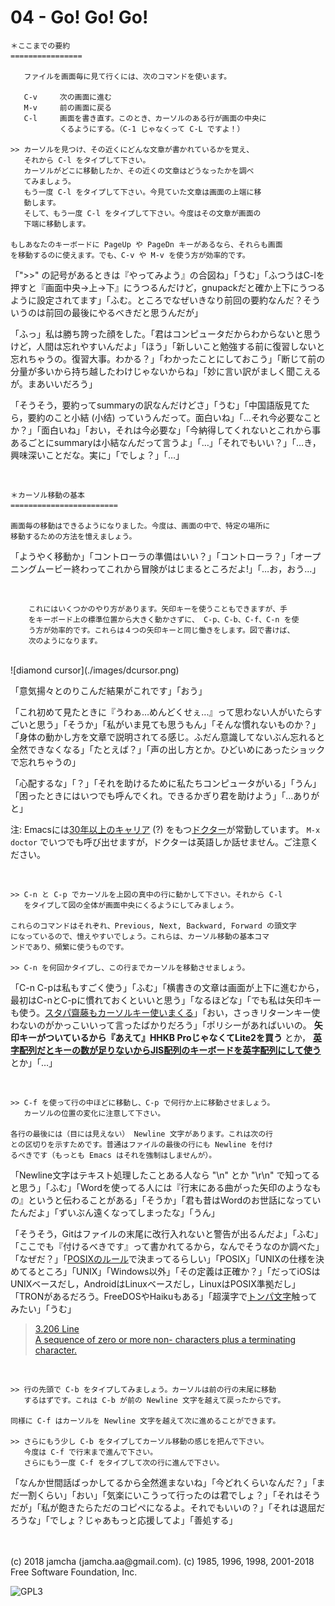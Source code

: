 

# 04 - Go! Go! Go!

    ＊ここまでの要約
    ================
    
       ファイルを画面毎に見て行くには、次のコマンドを使います。
    
       C-v     次の画面に進む
       M-v     前の画面に戻る
       C-l     画面を書き直す。このとき、カーソルのある行が画面の中央に
               くるようにする。（C-1 じゃなくって C-L ですよ！）
    
    >> カーソルを見つけ、その近くにどんな文章が書かれているかを覚え、
       それから C-l をタイプして下さい。
       カーソルがどこに移動したか、その近くの文章はどうなったかを調べ
       てみましょう。
       もう一度 C-l をタイプして下さい。今見ていた文章は画面の上端に移
       動します。
       そして、もう一度 C-l をタイプして下さい。今度はその文章が画面の
       下端に移動します。
    
    もしあなたのキーボードに PageUp や PageDn キーがあるなら、それらも画面
    を移動するのに使えます。でも、C-v や M-v を使う方が効率的です。

「">>" の記号があるときは『やってみよう』の合図ね」「うむ」「ふつうはC-lを押すと『画面中央→上→下』にうつるんだけど，gnupackだと確か上下にうつるように設定されてます」「ふむ。ところでなぜいきなり前回の要約なんだ？そういうのは前回の最後にやるべきだと思うんだが」  

「ふっ」私は勝ち誇った顔をした。「君はコンピュータだからわからないと思うけど，人間は忘れやすいんだよ」「ほう」「新しいこと勉強する前に復習しないと忘れちゃうの。復習大事。わかる？」「わかったことにしておこう」「断じて前の分量が多いから持ち越したわけじゃないからね」「妙に言い訳がましく聞こえるが。まあいいだろう」  

「そうそう，要約ってsummaryの訳なんだけどさ」「うむ」「中国語版見てたら，要約のこと小結 (小结) っていうんだって。面白いね」「…それ今必要なことか？」「面白いね」「おい，それは今必要な」「今納得してくれないとこれから事あるごとにsummaryは小結なんだって言うよ」「…」「それでもいい？」「…き，興味深いことだな。実に」「でしょ？」「…」  

<br>  

    ＊カーソル移動の基本
    ========================
    
    画面毎の移動はできるようになりました。今度は、画面の中で、特定の場所に
    移動するための方法を憶えましょう。

「ようやく移動か」「コントローラの準備はいい？」「コントローラ？」「オープニングムービー終わってこれから冒険がはじまるところだよ!」「…お，おう…」  

<br>  

        これにはいくつかのやり方があります。矢印キーを使うこともできますが、手
        をキーボード上の標準位置から大きく動かさずに、 C-p、C-b、C-f、C-n を使
        う方が効率的です。これらは４つの矢印キーと同じ働きをします。図で書けば、
        次のようになります。

<br>  
![diamond cursor](./images/dcursor.png)  

「意気揚々とのりこんだ結果がこれです」「おう」  

「これ初めて見たときに『うわぁ…めんどくせぇ…』って思わない人がいたらすごいと思う」「そうか」「私がいま見ても思うもん」「そんな慣れないものか？」「身体の動かし方を文章で説明されてる感じ。ふだん意識してないぶん忘れると全然できなくなる」「たとえば？」「声の出し方とか。ひどいめにあったショックで忘れちゃうの」  

「心配するな」「？」「それを助けるために私たちコンピュータがいる」「うん」「困ったときにはいつでも呼んでくれ。できるかぎり君を助けよう」「…ありがと」  

注: Emacsには[30年以上のキャリア](http://git.savannah.gnu.org/cgit/emacs.git/tree/lisp/play/doctor.el) (?) をもつ[ドクター](https://ja.wikipedia.org/wiki/ELIZA)が常勤しています。 `M-x doctor` でいつでも呼び出せますが，ドクターは英語しか話せません。ご注意ください。  

<br>  

    >> C-n と C-p でカーソルを上図の真中の行に動かして下さい。それから C-l
       をタイプして図の全体が画面中央にくるようにしてみましょう。
    
    これらのコマンドはそれぞれ、Previous, Next, Backward, Forward の頭文字
    になっているので、憶えやすいでしょう。これらは、カーソル移動の基本コマ
    ンドであり、頻繁に使うものです。
    
    >> C-n を何回かタイプし、この行までカーソルを移動させましょう。

「C-n C-pは私もすごく使う」「ふむ」「横書きの文章は画面が上下に進むから，最初はC-nとC-pに慣れておくといいと思う」「なるほどな」「でも私は矢印キーも使う。[スタパ齋藤もカーソルキー使いまくる](https://k-tai.watch.impress.co.jp/docs/column/stapa/730357.html)」「おい，さっきリターンキー使わないのがかっこいいって言ったばかりだろう」「ポリシーがあればいいの。 **矢印キーがついているから『あえて』HHKB ProじゃなくてLite2を買う** とか， [**英字配列だとキーの数が足りないからJIS配列のキーボードを英字配列にして使う**](https://www.careertrek.com/daily/shukan-matz/) とか」「…」  

<br>  

    >> C-f を使って行の中ほどに移動し、C-p で何行か上に移動させましょう。
       カーソルの位置の変化に注意して下さい。
    
    各行の最後には（目には見えない） Newline 文字があります。これは次の行
    との区切りを示すためです。普通はファイルの最後の行にも Newline を付け
    るべきです（もっとも Emacs はそれを強制はしませんが）。

「Newline文字はテキスト処理したことある人なら "\n" とか "\r\n" で知ってると思う」「ふむ」「Wordを使ってる人には『行末にある曲がった矢印のようなもの』というと伝わることがある」「そうか」「君も昔はWordのお世話になっていたんだよ」「ずいぶん遠くなってしまったな」「うん」  

「そうそう，Gitはファイルの末尾に改行入れないと警告が出るんだよ」「ふむ」「ここでも『付けるべきです』って書かれてるから，なんでそうなのか調べた」「なぜだ？」「[POSIXのルール](https://stackoverflow.com/questions/729692/why-should-text-files-end-with-a-newline)で決まってるらしい」「POSIX」「UNIXの仕様を決めてるところ」「UNIX」「Windows以外」「その定義は正確か？」「だってiOSはUNIXベースだし，AndroidはLinuxベースだし，LinuxはPOSIX準拠だし」「TRONがあるだろう。FreeDOSやHaikuもある」「超漢字で[トンパ文字](https://ja.wikipedia.org/wiki/%E3%83%88%E3%83%B3%E3%83%91%E6%96%87%E5%AD%97)触ってみたい」「うむ」  

> [3.206 Line  
>       A sequence of zero or more non- <newline> characters plus a terminating <newline> character.](http://pubs.opengroup.org/onlinepubs/9699919799/basedefs/V1_chap03.html#tag_03_206)  

<br>  

    >> 行の先頭で C-b をタイプしてみましょう。カーソルは前の行の末尾に移動
       するはずです。これは C-b が前の Newline 文字を越えて戻ったからです。
    
    同様に C-f はカーソルを Newline 文字を越えて次に進めることができます。
    
    >> さらにもう少し C-b をタイプしてカーソル移動の感じを把んで下さい。
       今度は C-f で行末まで進んで下さい。
       さらにもう一度 C-f をタイプして次の行に進んで下さい。

「なんか世間話ばっかしてるから全然進まないね」「今どれくらいなんだ？」「まだ一割くらい」「おい」「気楽にいこうって行ったのは君でしょ？」「それはそうだが」「私が飽きたらただのコピペになるよ。それでもいいの？」「それは退屈だろうな」「でしょ？じゃあもっと応援してよ」「善処する」  

<br>  
<br>  
(c) 2018 jamcha (jamcha.aa@gmail.com). (c) 1985, 1996, 1998, 2001-2018 Free Software Foundation, Inc.  

![GPL3](https://www.gnu.org/graphics/gplv3-88x31.png)  

